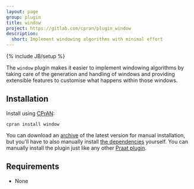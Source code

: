 ```yaml
---
layout: page
group: plugin
title: window
project: https://gitlab.com/cpran/plugin_window
description:
  short: Implement windowing algorithms with minimal effort
---
```

{% include JB/setup %}

The `window` plugin makes it easier to implement windowing algorithms by taking
care of the generation and handling of windows and providing extensible features
to customise what happens within those windows.

## Installation

Install using [CPrAN][]:

    cpran install window

You can download an [archive][] of the latest version for manual installation,
but you'll have to also manually install [the dependencies](#requirements)
yourself. You can manually install the plugin just like any other [Praat
plugin][plugins].

[plugins]: http://www.fon.hum.uva.nl/praat/manual/plug-ins.html
[archive]: https://gitlab.com/cpran/plugin_window/repository/archive.zip
[cpran]:   https://cpran.net

## Requirements

* None
